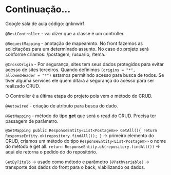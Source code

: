 # Continuação...

Google sala de aula código: qnknwirf

`@RestController` - vai dizer que a classe é um controller.

`@RequestMapping` - anotação de mapeamnto. No front fazemos as solicitações para um determinado assunto.
No caso do projeto será conforme criamos: /postagem, /usuario, /tema.

`@CrossOrigin` - Por segurança, sites tem seus dados protegidos para evitar acesso de sites terceiros.
Quando definimos `(origins = "*", allowedHeader = "*")` estamos permitindo acesso para busca de todos.
Se tiver alguma services ele quem ditará a segurança do acesso para ser realizado CRUD.

O Controller é a última etapa do projeto pois vem o método do CRUD.

`@Autowired` - criação de atributo para busca do dado.

`@GetMapping` - método do tipo **get** que será o read do CRUD. Precisa ter passagem de parâmetro.

`@GetMapping
	public ResponseEntity<List<Postagem>> GetAll(){
		return ResponseEntity.ok(repository.findAll());
	}` -> primeiro elemento do CRUD, criamos um método do tipo `ResponseEntity<List<Postagem>>` o nome
	do método é get all. `return ResponseEntity.ok(repository.findAll())` -> aqui ele retorna o pedido do
	do repositório. 
	
`GetByTitulo` -> usado como método e parâmetro `(@PathVariable)` -> transporte dos dados do front para o back, viabilizando os dados.